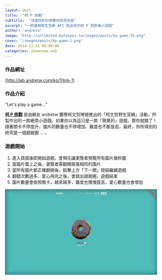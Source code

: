 ```yaml
---
layout: post
title:  "柯 P 挑戰"
subtitle:  "快速找到你想要的政見內容"
excerpt: "一款運用野生官網 API 寫出來的柯 P 對對樂小遊戲"
author: "andretw"
image: "http://unlimited.kptaipei.tw/images/posts/kp-game-fb.png"
cover: "/images/posts/kp-game-1.png"
date: 2014-11-11 00:00:00
categories: showroom web
---
```


[link-1]:http://lab.andretw.com/kp/
[link-2]:https://github.com/andretw/kp

### 作品網址
[http://lab.andretw.com/kp/][link-1]

### 作品介紹

<q class="right">Let's play a game...</q>

<strong>[柯 P 挑戰][link-1]</strong> 是由網友 andretw 響應柯文哲陣營推出的「柯文哲野生官網」活動，所製作出的一款網頁小遊戲。如果你以為這只是一款「簡單的」遊戲，那你就錯了！隨著關卡不停提升，圖片的數量也不停增加、難度也不斷提高，最終，你所得到的終究是一個甜甜圈 ... 。

### 遊戲開始
1. 進入頁面後即開始遊戲，會預先讓瀏覽者預覽所有圖片幾秒鐘
2. 當圖片蓋上之後，瀏覽者需翻開兩張相同的圖片
3. 當所有圖片都正確翻開後，點擊上方「下一關」按鈕繼續遊戲
4. 翻錯次數過多、愛心用完之後，會跳出甜甜圈，遊戲結束
5. 圖片數量會依照關卡，越來越多，難度也慢慢提高，愛心數量也會增加

![遊戲結束後，開發者貼心奉上甜甜圈](/images/posts/kp-game-4.png)
